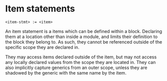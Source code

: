 # Item statements
```
<item-stmt> := <item>
```

An item statement is a items which can be defined within a block.
Declaring them at a location other than inside a module, and limits their definition to the block they belong to.
As such, they cannot be referenced outside of the specific scope they are declared in.

They may access items declared outside of the item, but may not access any locally declared values from the scope they are located in.
They can also implicitly capture generics from an outer scope, unless they are shadowed by the generic with the same name by the item.

